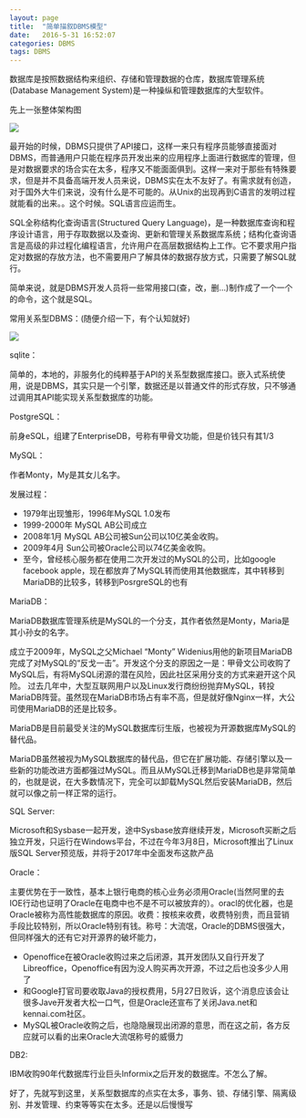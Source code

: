 ```yaml
---
layout: page
title:  "简单描叙DBMS模型"
date:   2016-5-31 16:52:07
categories: DBMS
tags: DBMS
---
```


数据库是按照数据结构来组织、存储和管理数据的仓库，数据库管理系统(Database Management System)是一种操纵和管理数据库的大型软件。

先上一张整体架构图

![][image-1]

最开始的时候，DBMS只提供了API接口，这样一来只有程序员能够直接面对DBMS，而普通用户只能在程序员开发出来的应用程序上面进行数据库的管理，但是对数据要求的场合实在太多，程序又不能面面俱到。这样一来对于那些有特殊要求，但是并不具备高端开发人员来说，DBMS实在太不友好了。有需求就有创造，对于国外大牛们来说，没有什么是不可能的。从Unix的出现再到C语言的发明过程就能看的出来。。这个时候。SQL语言应运而生。

SQL全称结构化查询语言(Structured Query Language)，是一种数据库查询和程序设计语言，用于存取数据以及查询、更新和管理关系数据库系统；结构化查询语言是高级的非过程化编程语言，允许用户在高层数据结构上工作。它不要求用户指定对数据的存放方法，也不需要用户了解具体的数据存放方式，只需要了解SQL就行。

简单来说，就是DBMS开发人员将一些常用接口(查，改，删...)制作成了一个一个的命令，这个就是SQL。



常用关系型DBMS：(随便介绍一下，有个认知就好)

![][image-2]

sqlite：

简单的，本地的，非服务化的纯粹基于API的关系型数据库接口。嵌入式系统使用，说是DBMS，其实只是一个引擎，数据还是以普通文件的形式存放，只不够通过调用其API能实现关系型数据库的功能。

PostgreSQL：

前身eSQL，组建了EnterpriseDB，号称有甲骨文功能，但是价钱只有其1/3

MySQL：

作者Monty，My是其女儿名字。

发展过程：

- 1979年出现雏形，1996年MySQL 1.0发布
- 1999-2000年 MySQL AB公司成立
- 2008年1月 MySQL AB公司被Sun公司以10亿美金收购。
- 2009年4月 Sun公司被Oracle公司以74亿美金收购。
- 至今，曾经核心服务都在使用二次开发过的MySQL的公司，比如google facebook apple，现在都放弃了MySQL转而使用其他数据库，其中转移到MariaDB的比较多，转移到PosrgreSQL的也有

MariaDB：

MariaDB数据库管理系统是MySQL的一个分支，其作者依然是Monty，Maria是其小孙女的名字。

成立于2009年，MySQL之父Michael “Monty” Widenius用他的新项目MariaDB完成了对MySQL的“反戈一击”。开发这个分支的原因之一是：甲骨文公司收购了MySQL后，有将MySQL闭源的潜在风险，因此社区采用分支的方式来避开这个风险。 过去几年中，大型互联网用户以及Linux发行商纷纷抛弃MySQL，转投MariaDB阵营。虽然现在MariaDB市场占有率不高，但是就好像Nginx一样，大公司使用MariaDB的还是比较多。

MariaDB是目前最受关注的MySQL数据库衍生版，也被视为开源数据库MySQL的替代品。

MariaDB虽然被视为MySQL数据库的替代品，但它在扩展功能、存储引擎以及一些新的功能改进方面都强过MySQL。而且从MySQL迁移到MariaDB也是非常简单的，也就是说，在大多数情况下，完全可以卸载MySQL然后安装MariaDB，然后就可以像之前一样正常的运行。

SQL Server:

Microsoft和Sysbase一起开发，途中Sysbase放弃继续开发，Microsoft买断之后独立开发，只运行在Windows平台，不过在今年3月8日，Microsoft推出了Linux版SQL Server预览版，并将于2017年中全面发布这款产品

Oracle：

主要优势在于一致性，基本上银行电商的核心业务必须用Oracle(当然阿里的去IOE行动也证明了Oracle在电商中也不是不可以被放弃的）。oracl的优化器，也是Oracle被称为高性能数据库的原因。收费：按核来收费，收费特别贵，而且营销手段比较特别，所以Oracle特别有钱。称号：大流氓，Oracle的DBMS很强大，但同样强大的还有它对开源界的破坏能力，

- Openoffice在被Oracle收购过来之后闭源，其开发团队又自行开发了Libreoffice，Openoffice有因为没人购买再次开源，不过之后也没多少人用了
- 和Google打官司要收取Java的授权费用，5月27日败诉，这个消息应该会让很多Jave开发者大松一口气，但是Oracle还宣布了关闭Java.net和kennai.com社区。
- MySQL被Oracle收购之后，也隐隐展现出闭源的意思，而在这之前，各方反应就可以看的出来Oracle大流氓称号的威慑力

DB2:

IBM收购90年代数据库行业巨头Informix之后开发的数据库。不怎么了解。

好了，先就写到这里，关系型数据库的点实在太多，事务、锁、存储引擎、隔离级别、并发管理、约束等等实在太多。还是以后慢慢写




[image-1]:	https://github.com/chenyanshan/images/blob/master/linux/server/DBMS.jpg?raw=true
[image-2]:	https://github.com/chenyanshan/images/blob/master/linux/server/SMBD%E5%B8%82%E5%9C%BA%E5%8D%A0%E6%9C%89%E7%8E%87.jpg?raw=true
